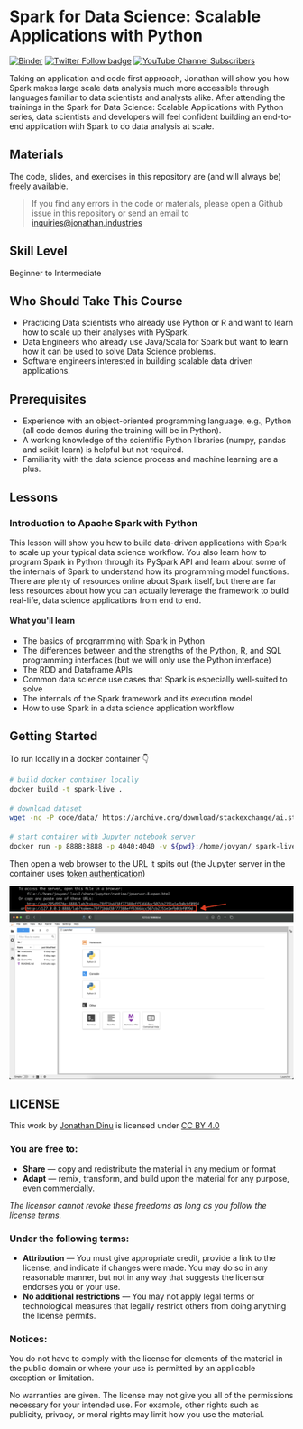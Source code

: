 # Spark for Data Science: Scalable Applications with Python

[![Binder](https://mybinder.org/badge_logo.svg)](https://mybinder.org/v2/gh/jonathandinu/spark-livetraining/main)
[![Twitter Follow badge](https://img.shields.io/badge/twitter-@psychothan-1da1f2?style=flat-square&logo=twitter)](https://twitter.com/psychothan)
[![YouTube Channel Subscribers](https://img.shields.io/badge/youtube-subscribe-FF0000?logo=youtube&style=flat-square)](https://www.youtube.com/channel/UCi0Hd3U6xb4V0ApUhAIfu9Q)

Taking an application and code first approach, Jonathan will show you how Spark makes large scale data analysis much more accessible through languages familiar to data scientists and analysts alike. After attending the trainings in the Spark for Data Science: Scalable Applications with Python series, data scientists and developers will feel confident building an end-to-end application with Spark to do data analysis at scale.

## Materials

The code, slides, and exercises in this repository are (and will always be) freely available.

> If you find any errors in the code or materials, please open a Github issue in this repository or send an email to inquiries@jonathan.industries

## Skill Level

Beginner to Intermediate

## Who Should Take This Course

- Practicing Data scientists who already use Python or R and want to learn how to scale up their analyses with PySpark.
- Data Engineers who already use Java/Scala for Spark but want to learn how it can be used to solve Data Science problems.
- Software engineers interested in building scalable data driven applications.

## Prerequisites

- Experience with an object-oriented programming language, e.g., Python (all code demos during the training will be in Python).
- A working knowledge of the scientific Python libraries (numpy, pandas and scikit-learn) is helpful but not required.
- Familiarity with the data science process and machine learning are a plus.

## Lessons

### Introduction to Apache Spark with Python

This lesson will show you how to build data-driven applications with Spark to scale up your typical data science workflow. You also learn how to program Spark in Python through its PySpark API and learn about some of the internals of Spark to understand how its programming model functions. There are plenty of resources online about Spark itself, but there are far less resources about how you can actually leverage the framework to build real-life, data science applications from end to end.

#### What you'll learn

- The basics of programming with Spark in Python
- The differences between and the strengths of the Python, R, and SQL programming interfaces (but we will only use the Python interface)
- The RDD and Dataframe APIs
- Common data science use cases that Spark is especially well-suited to solve
- The internals of the Spark framework and its execution model
- How to use Spark in a data science application workflow

## Getting Started

To run locally in a docker container 👇

```sh
# build docker container locally
docker build -t spark-live .

# download dataset
wget -nc -P code/data/ https://archive.org/download/stackexchange/ai.stackexchange.com.7z/Posts.xml

# start container with Jupyter notebook server
docker run -p 8888:8888 -p 4040:4040 -v ${pwd}:/home/jovyan/ spark-live
```

Then open a web browser to the URL it spits out (the Jupyter server in the container uses [token authentication](https://jupyter-notebook.readthedocs.io/en/stable/security.html))

![notebook url](images/console.png)
![jupyter notebook](images/notebook.png)

## LICENSE

<p xmlns:cc="http://creativecommons.org/ns#" >This work by <a rel="cc:attributionURL dct:creator" property="cc:attributionName" href="https://jonathanjonathanjonathan.com">Jonathan Dinu</a> is licensed under <a href="http://creativecommons.org/licenses/by/4.0/?ref=chooser-v1" target="_blank" rel="license noopener noreferrer" style="display:inline-block;">CC BY 4.0</a></p>

### You are free to:

- **Share** — copy and redistribute the material in any medium or format
- **Adapt** — remix, transform, and build upon the material
  for any purpose, even commercially.

_The licensor cannot revoke these freedoms as long as you follow the license terms._

### Under the following terms:

- **Attribution** — You must give appropriate credit, provide a link to the license, and indicate if changes were made. You may do so in any reasonable manner, but not in any way that suggests the licensor endorses you or your use.
- **No additional restrictions** — You may not apply legal terms or technological measures that legally restrict others from doing anything the license permits.

### Notices:

You do not have to comply with the license for elements of the material in the public domain or where your use is permitted by an applicable exception or limitation.

No warranties are given. The license may not give you all of the permissions necessary for your intended use. For example, other rights such as publicity, privacy, or moral rights may limit how you use the material.
